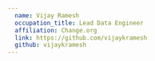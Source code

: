 ```yaml
---
  name: Vijay Ramesh
  occupation_title: Lead Data Engineer
  affiliation: Change.org
  link: https://github.com/vijaykramesh
  github: vijaykramesh
---
```

